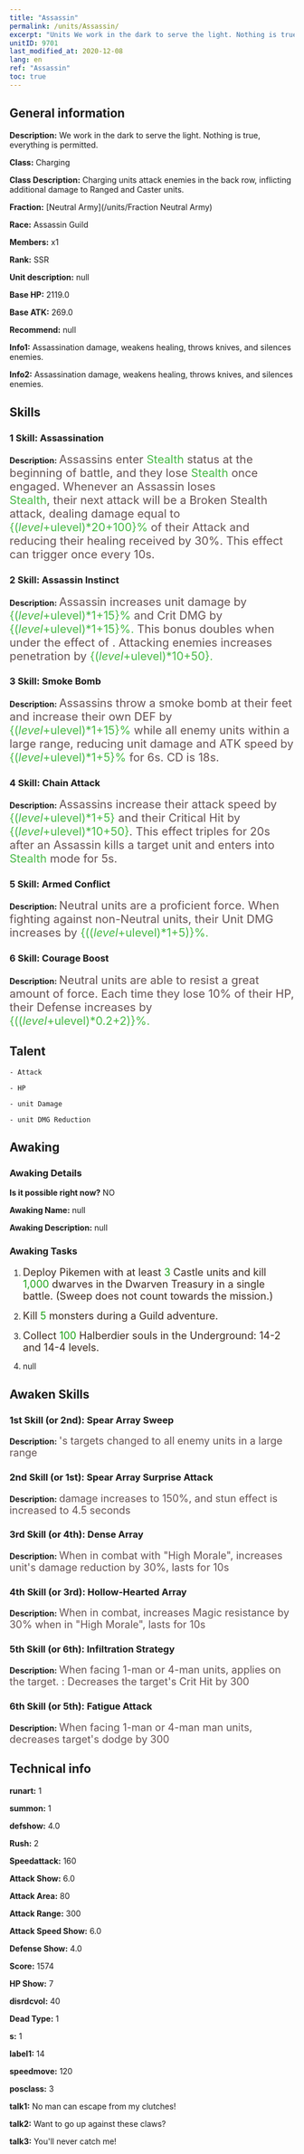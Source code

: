 ```yaml
---
title: "Assassin"
permalink: /units/Assassin/
excerpt: "Units We work in the dark to serve the light. Nothing is true, everything is permitted."
unitID: 9701
last_modified_at: 2020-12-08
lang: en
ref: "Assassin"
toc: true
---
```

## General information
 **Description:** We work in the dark to serve the light. Nothing is true, everything is permitted.

 **Class:** Charging

 **Class Description:** Charging units attack enemies in the back row, inflicting additional damage to Ranged and Caster units.

 **Fraction:** [Neutral Army](/units/Fraction Neutral Army)

 **Race:** Assassin Guild

 **Members:** x1

 **Rank:** SSR

 **Unit description:** null

 **Base HP:** 2119.0

 **Base ATK:** 269.0

 **Recommend:** null

 **Info1:** Assassination damage, weakens healing, throws knives, and silences enemies.

 **Info2:** Assassination damage, weakens healing, throws knives, and silences enemies.

## Skills
### 1 Skill: Assassination
 **Description:** <span style="color: #645252;font-size:20px">Assassins enter </span><span style="color: black"><span style="color: #48b946;font-size:20px">Stealth</span><span style="color: black"><span style="color: #645252;font-size:20px"> status at the beginning of battle, and they lose </span><span style="color: black"><span style="color: #48b946;font-size:20px">Stealth</span><span style="color: black"><span style="color: #645252;font-size:20px"> once engaged. Whenever an Assassin loses </span><span style="color: black"><br/><span style="color: #48b946;font-size:20px">Stealth</span><span style="color: black"><span style="color: #645252;font-size:20px">, their next attack will be a Broken Stealth attack, dealing damage equal to </span><span style="color: black"><span style="color: #48b946;font-size:20px">{($level+$ulevel)*20+100}%</span><span style="color: black"><span style="color: #645252;font-size:20px"> of their Attack and reducing their healing received by 30%. This effect can trigger once every 10s.</span><span style="color: black">

### 2 Skill: Assassin Instinct
 **Description:** <span style="color: #645252;font-size:20px">Assassin increases </span><span style="color: black"><span style="color: #645252;font-size:20px">unit damage by </span><span style="color: black"><span style="color: #48b946;font-size:20px">{($level+$ulevel)*1+15}%</span><span style="color: black"><span style="color: #645252;font-size:20px"> and Crit DMG by </span><span style="color: black"><span style="color: #48b946;font-size:20px">{($level+$ulevel)*1+15}%.</span><span style="color: black"><span style="color: #645252;font-size:20px"> This bonus doubles when under the effect of </span><span style="color: black"><span style="color: #48b946;font-size:20px"><Hawkeye></span><span style="color: black"><span style="color: #645252;font-size:20px">. Attacking</span><span style="color: black"><span style="color: #48b946;font-size:20px"> <blind> </span><span style="color: black"><span style="color: #645252;font-size:20px">enemies increases penetration by </span><span style="color: black"><span style="color: #48b946;font-size:20px">{($level+$ulevel)*10+50}.</span><span style="color: black">

### 3 Skill: Smoke Bomb
 **Description:** <span style="color: #645252;font-size:20px">Assassins throw a smoke bomb at their feet and increase their own DEF by </span><span style="color: black"><span style="color: #48b946;font-size:20px">{($level+$ulevel)*1+15}%</span><span style="color: black"><span style="color: #645252;font-size:20px"> while</span><span style="color: black"><span style="color: #48b946;font-size:20px"> <blinding></span><span style="color: black"><span style="color: #645252;font-size:20px"> all enemy units within a large range, reducing unit damage and ATK speed by </span><span style="color: black"><span style="color: #48b946;font-size:20px">{($level+$ulevel)*1+5}%</span><span style="color: black"><span style="color: #645252;font-size:20px"> for 6s. CD is 18s.</span><span style="color: black">

### 4 Skill: Chain Attack
 **Description:** <span style="color: #645252;font-size:20px">Assassins increase their attack speed by </span><span style="color: black"><span style="color: #48b946;font-size:20px">{($level+$ulevel)*1+5}</span><span style="color: black"><span style="color: #645252;font-size:20px"> and their Critical Hit by </span><span style="color: black"><span style="color: #48b946;font-size:20px">{($level+$ulevel)*10+50}</span><span style="color: black"><span style="color: #645252;font-size:20px">. This effect triples for 20s after an Assassin kills a target unit and enters into </span><span style="color: black"><span style="color: #48b946;font-size:20px">Stealth</span><span style="color: black"><span style="color: #645252;font-size:20px"> mode for 5s.</span><span style="color: black">

### 5 Skill: Armed Conflict
 **Description:** <span style="color: #645252;font-size:20px">Neutral units are a proficient force. When fighting against non-Neutral units, their </span><span style="color: black"><span style="color: #645252;font-size:20px">Unit DMG increases by </span><span style="color: black"><span style="color: #48b946;font-size:20px">{(($level+$ulevel)*1+5)}%.</span><span style="color: black">

### 6 Skill: Courage Boost
 **Description:** <span style="color: #645252;font-size:20px">Neutral units are able to resist a great amount of force. Each time they lose 10% of their HP, their </span><span style="color: black"><span style="color: #645252;font-size:20px">Defense increases by </span><span style="color: black"><span style="color: #48b946;font-size:20px">{(($level+$ulevel)*0.2+2)}%.</span><span style="color: black">

## Talent

    - Attack

    - HP

    - unit Damage

    - unit DMG Reduction

## Awaking
### Awaking Details
 **Is it possible right now?** NO

 **Awaking Name:** null

 **Awaking Description:** null

### Awaking Tasks
 1. <span style="color: #3c2a1e;font-size:18px">Deploy Pikemen with at least </span><span style="color: #1ca216;font-size:18px">3</span><span style="color: #3c2a1e;font-size:18px"> Castle units and kill </span><span style="color: #1ca216;font-size:18px">1,000</span><span style="color: #3c2a1e;font-size:18px"> dwarves in the Dwarven Treasury in a single battle. (Sweep does not count towards the mission.)</span>

 2. <span style="color: #3c2a1e;font-size:18px">Kill </span><span style="color: #1ca216;font-size:18px">5</span><span style="color: #3c2a1e;font-size:18px"> monsters during a Guild adventure.</span>

 3. <span style="color: #3c2a1e;font-size:18px">Collect </span><span style="color: #1ca216;font-size:18px">100</span><span style="color: #3c2a1e;font-size:18px"> Halberdier souls in the Underground: 14-2 and 14-4 levels.</span>

 4. null

## Awaken Skills

### 1st Skill (or 2nd): Spear Array Sweep
 **Description:** <span style="color: #48b946;font-size:18px"><Spear Array></span><span style="color: #645252;font-size:18px">'s targets changed to all enemy units in a large range</span>

### 2nd Skill (or 1st): Spear Array Surprise Attack
 **Description:** <span style="color: #48b946;font-size:18px"><Spear Array></span><span style="color: #645252;font-size:18px"> damage increases to 150%, and stun effect is increased to 4.5 seconds</span>

### 3rd Skill (or 4th): Dense Array
 **Description:** <span style="color: #48b946;font-size:18px"><Leadership></span><span style="color: #645252;font-size:18px">When in combat with \"High Morale\", increases unit's damage reduction by 30%, lasts for 10s</span>

### 4th Skill (or 3rd): Hollow-Hearted Array
 **Description:** <span style="color: #48b946;font-size:18px"><Leadership></span><span style="color: #645252;font-size:18px">When in combat, increases Magic resistance by 30% when in \"High Morale\", lasts for 10s</span>

### 5th Skill (or 6th): Infiltration Strategy
 **Description:** <span style="color: #48b946;font-size:18px"><Dragon Slaying></span><span style="color: #645252;font-size:18px">When facing 1-man or 4-man units, applies <deterrence> on the target. <Deterrence>: Decreases the target's Crit Hit by 300</span>

### 6th Skill (or 5th): Fatigue Attack
 **Description:** <span style="color: #48b946;font-size:18px"><Dragon Slaying></span><span style="color: #645252;font-size:18px">When facing 1-man or 4-man man units, decreases target's dodge by 300</span>

## Technical info
 **runart:** 1

 **summon:** 1

 **defshow:** 4.0

 **Rush:** 2

 **Speedattack:** 160

 **Attack Show:** 6.0

 **Attack Area:** 80

 **Attack Range:** 300

 **Attack Speed Show:** 6.0

 **Defense Show:** 4.0

 **Score:** 1574

 **HP Show:** 7

 **disrdcvol:** 40

 **Dead Type:** 1

 **s:** 1

 **label1:** 14

 **speedmove:** 120

 **posclass:** 3

 **talk1:** No man can escape from my clutches!

 **talk2:** Want to go up against these claws?

 **talk3:** You'll never catch me!

